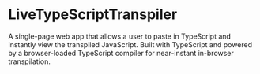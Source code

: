 # LiveTypeScriptTranspiler
A single-page web app that allows a user to paste in TypeScript and instantly view the transpiled JavaScript. Built with TypeScript and powered by a browser-loaded TypeScript compiler for near-instant in-browser transpilation.
